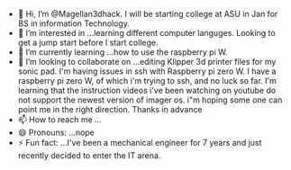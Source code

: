 - 👋 Hi, I’m @Magellan3dhack. I will be starting college at ASU in Jan for BS in information Technology.  
- 👀 I’m interested in ...learning different computer languges. Looking to get a jump start before I start college.
- 🌱 I’m currently learning ...how to use the raspberry pi W.
- 💞️ I’m looking to collaborate on ...editing Klipper 3d printer files for my sonic pad. I'm having issues in ssh with Raspberry pi zero W. I have a raspberry pi zero W, of which i'm trying to ssh, and no luck so far. I'm learning that the instruction videos i've been watching on youtube do not support the newest version of imager os. i"m hoping some one can point me in the right direction. Thanks in advance 
- 📫 How to reach me ...
- 😄 Pronouns: ...nope
- ⚡ Fun fact: ...I've been a mechanical engineer for 7 years and just recently decided to enter the IT arena.

<!---
Magellan3dhack/Magellan3dhack is a ✨ special ✨ repository because its `README.md` (this file) appears on your GitHub profile.
You can click the Preview link to take a look at your changes.
--->
